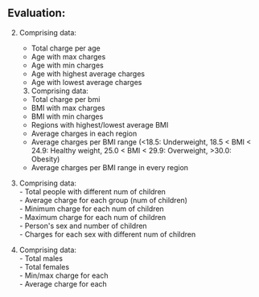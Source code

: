 


## Evaluation:

2. Comprising data:<br>
    - Total charge per age<br>
    - Age with max charges<br>
    - Age with min charges<br>
    - Age with highest average charges<br>
    - Age with lowest average charges


   3.  Comprising data:<br>
    - Total charge per bmi<br>
    - BMI with max charges<br>
    - BMI with min charges<br>
    - Regions with highest/lowest average BMI<br>
    - Average charges in each region<br>
    - Average charges per BMI range
    (<18.5: Underweight, 18.5 < BMI < 24.9: Healthy weight, 25.0 < BMI < 29.9: Overweight, >30.0: Obesity)<br>
    - Average charges per BMI range in every region


  4.  Comprising data:<br>
    - Total people with different num of children<br>
    - Average charge for each group (num of children)<br>
    - Minimum charge for each num of children<br>
    - Maximum charge for each num of children<br>
    - Person's sex and number of children<br>
    - Charges for each sex with different num of children


  5.  Comprising data:<br>
    - Total males<br>
    - Total females<br>
    - Min/max charge for each<br>
    - Average charge for each


